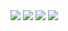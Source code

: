 <img src="https://github-profile-trophy.vercel.app/?username=kentakoura&theme=dark_lover&rank=SECRET,SSS,SS,S,AAA,AA,A" />

<img src="https://github-profile-summary-cards.vercel.app/api/cards/profile-details?username=kentakoura" />

<img src="https://github-readme-stats-9wfbh2521-kentakoura.vercel.app/api/top-langs/?username=kentakoura&layout=compact&hide=html,css&theme=omni" />

<img src="https://github-readme-stats-9wfbh2521-kentakoura.vercel.app/api/?username=kentakoura&count_private=true&show_icons=true&hide=stars,contribs&theme=omni&include_all_commits=true" />
